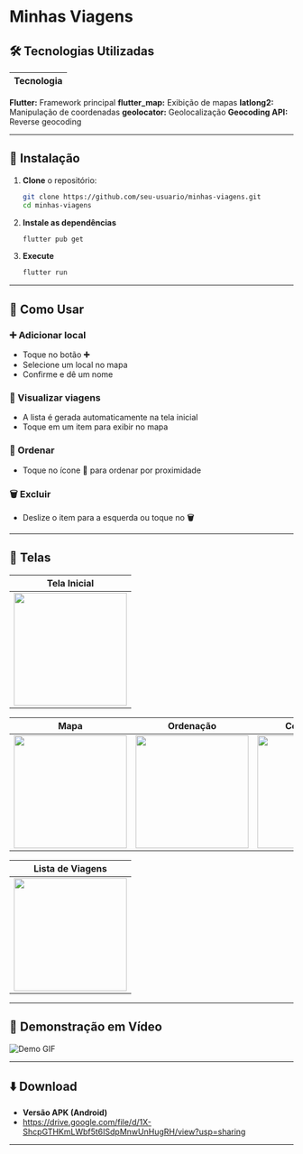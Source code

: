# Minhas Viagens
## 🛠 Tecnologias Utilizadas

| Tecnologia | 
|------------|
**Flutter:** Framework principal
**flutter_map:** Exibição de mapas
**latlong2:**  Manipulação de coordenadas
**geolocator:**  Geolocalização 
**Geocoding API:**  Reverse geocoding 

---

## 🔧 Instalação

1. **Clone** o repositório:
   ```bash
   git clone https://github.com/seu-usuario/minhas-viagens.git
   cd minhas-viagens

2. **Instale as dependências**
   ```bash
   flutter pub get

3. **Execute**
   ```bash
   flutter run
---

## 📱 Como Usar

### ➕ Adicionar local
- Toque no botão **➕**
- Selecione um local no mapa
- Confirme e dê um nome

### 📍 Visualizar viagens
- A lista é gerada automaticamente na tela inicial
- Toque em um item para exibir no mapa

### 🔄 Ordenar
- Toque no ícone **🔄** para ordenar por proximidade

### 🗑️ Excluir
- Deslize o item para a esquerda ou toque no **🗑️**

---

## 📸 Telas

| Tela Inicial |
|--------------|
| <img src="/imagens/1.png" width="200"> |

| Mapa | Ordenação | Confirmação |
|------|-----------|-------------|
| <img src="/imagens/2.png" width="200"> | <img src="/imagens/3.png" width="200"> | <img src="/imagens/4.png" width="200"> |

| Lista de Viagens |
|--------------|
| <img src="/imagens/5.png" width="200"> |

---

## 🎥 Demonstração em Vídeo

![Demo GIF](imagens/Video.gif) 

---

## ⬇️ Download
- **Versão APK (Android)**
- https://drive.google.com/file/d/1X-ShcpGTHKmLWbf5t6ISdpMnwUnHugRH/view?usp=sharing
---

